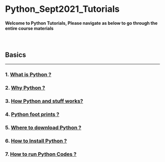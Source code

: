 # Python_Sept2021_Tutorials

#### Welcome to Python Tutorials, Please navigate as below to go through the entire course materials

&nbsp;

## Basics

---

### 1. [What is Python ?](/Basics/1_Introduction/1_what_is.md)

### 2. [Why Python ?](/Basics/1_Introduction/2_why_is.md)

### 3. [How Python and stuff works?](/Basics/1_Introduction/3_how_is.md)

### 4. [Python foot prints ?](/Basics/1_Introduction/4_footprints.md)

### 5. [Where to download Python ?](/Basics/1_Introduction/5_where_to.md)

### 6. [How to Install Python ?](/Basics/1_Introduction/6_install.md)


### 7. [How to run Python Codes ?](/Basics/1_Introduction/7_how_to_run.md)